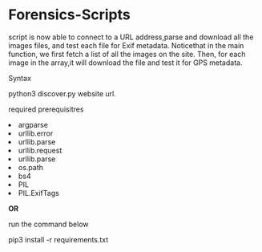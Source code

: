 # Forensics-Scripts
<p> script is now able to connect to a URL address,parse and download all the images files, and test each file for Exif metadata. Noticethat in the main function, we first fetch a list of all the images on the site. Then, for each image in the array,it will download the file and test it for GPS metadata.</p>
  
  
<p> Syntax</p>

<p> python3 discover.py  website url. </p>


<p> required prerequisitres</p>


<li> argparse
<li> urllib.error
<li> urllib.parse
<li>urllib.request
<li>urllib.parse 
<li> os.path
<li> bs4 
<li>PIL 
<li> PIL.ExifTags 
</li>

**OR**
<p> run the command below</p>
<p> pip3 install -r requirements.txt </p>

